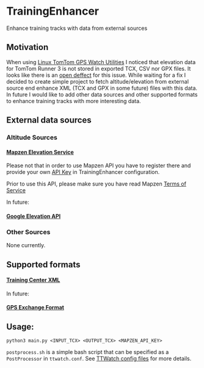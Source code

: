 # TrainingEnhancer
Enhance training tracks with data from external sources 

## Motivation
When using [Linux TomTom GPS Watch Utilities](https://github.com/ryanbinns/ttwatch) I noticed that elevation data for TomTom Runner 3 is not stored in exported TCX, CSV nor GPX files.  It looks like there is an [open deffect](https://github.com/ryanbinns/ttwatch/issues/100) for this issue. While waiting for a fix I decided to create simple project to fetch altitude/elevation from external source end enhance XML (TCX and GPX in some future) files with this data. In future I would like to add other data sources and other supported formats to enhance training tracks with more interesting data.

## External data sources
### Altitude Sources 
#### [Mapzen Elevation Service](https://mapzen.com/documentation/elevation/elevation-service/)
Please not that in order to use Mapzen API you have to register there and provide your own
[API Key](https://mapzen.com/documentation/overview/api-keys/) in TrainingEnhancer configuration.

Prior to use this API, please make sure you have read Mapzen [Terms of Service](https://mapzen.com/terms/)

In future:
#### [Google Elevation API](https://developers.google.com/maps/documentation/elevation/intro)

### Other Sources
None currently.

## Supported formats

#### [Training Center XML](https://en.wikipedia.org/wiki/Training_Center_XML)

In future:
#### [GPS Exchange Format](https://en.wikipedia.org/wiki/GPS_Exchange_Format)


## Usage:

`python3 main.py <INPUT_TCX> <OUTPUT_TCX> <MAPZEN_API_KEY>`

`postprocess.sh` is a simple bash script that can be specified as a `PostProcessor` in `ttwatch.conf`. See [TTWatch config files](https://github.com/ryanbinns/ttwatch#config-files) for more details.

